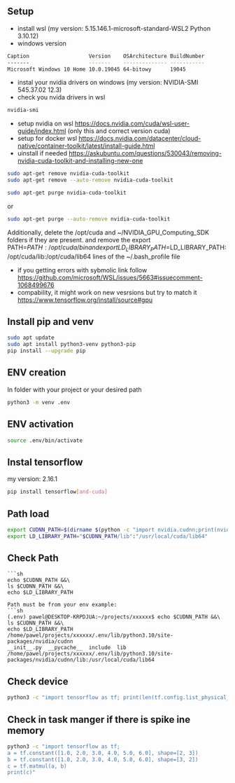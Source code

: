 ## Setup
- install wsl (my version: 5.15.146.1-microsoft-standard-WSL2 Python 3.10.12)
- windows version
```sh
Caption                   Version    OSArchitecture BuildNumber
-------                   -------    -------------- -----------
Microsoft Windows 10 Home 10.0.19045 64-bitowy      19045
```
- instal your nvidia drivers on windows (my version: NVIDIA-SMI 545.37.02  12.3)
- check you nvida drivers in wsl
```sh
nvidia-smi
```
- setup nvidia on wsl https://docs.nvidia.com/cuda/wsl-user-guide/index.html (only this and correct version cuda)
- setup for docker wsl https://docs.nvidia.com/datacenter/cloud-native/container-toolkit/latest/install-guide.html
- uinstall if needed https://askubuntu.com/questions/530043/removing-nvidia-cuda-toolkit-and-installing-new-one
```sh
sudo apt-get remove nvidia-cuda-toolkit
sudo apt-get remove --auto-remove nvidia-cuda-toolkit
```
```sh
sudo apt-get purge nvidia-cuda-toolkit  
```
or
```sh
sudo apt-get purge --auto-remove nvidia-cuda-toolkit 
```
Additionally, delete the /opt/cuda and ~/NVIDIA_GPU_Computing_SDK folders if they are present. and remove the export PATH=$PATH:/opt/cuda/bin and export LD_LIBRARY_PATH=$LD_LIBRARY_PATH:/opt/cuda/lib:/opt/cuda/lib64 lines of the ~/.bash_profile file
- if you getting errors with sybmolic link follow https://github.com/microsoft/WSL/issues/5663#issuecomment-1068499676
- compability, it might work on new vesrsions but try to match it https://www.tensorflow.org/install/source#gpu

## Install pip and venv
``` sh
sudo apt update
sudo apt install python3-venv python3-pip
pip install --upgrade pip
```
## ENV creation
In folder with your project or your desired path
``` sh
python3 -m venv .env
```
## ENV activation
``` sh
source .env/bin/activate
```
## Instal tensorflow
my version: 2.16.1
```sh
pip install tensorflow[and-cuda]
```
## Path load
``` sh
export CUDNN_PATH=$(dirname $(python -c "import nvidia.cudnn;print(nvidia.cudnn.__file__)")) &&\
export LD_LIBRARY_PATH="$CUDNN_PATH/lib":"/usr/local/cuda/lib64"
```
## Check Path
    ```sh
    echo $CUDNN_PATH &&\
    ls $CUDNN_PATH &&\
    echo $LD_LIBRARY_PATH
```
Path must be from your env example:
```sh
(.env) pawel@DESKTOP-KRPDJUA:~/projects/xxxxxx$ echo $CUDNN_PATH &&\
ls $CUDNN_PATH &&\
echo $LD_LIBRARY_PATH
/home/pawel/projects/xxxxxx/.env/lib/python3.10/site-packages/nvidia/cudnn
__init__.py  __pycache__  include  lib
/home/pawel/projects/xxxxxx/.env/lib/python3.10/site-packages/nvidia/cudnn/lib:/usr/local/cuda/lib64
```

## Check device
```sh
python3 -c "import tensorflow as tf; print(len(tf.config.list_physical_devices('GPU')))"
```
## Check in task manger if there is spike ine memory
```sh
python3 -c "import tensorflow as tf;
a = tf.constant([1.0, 2.0, 3.0, 4.0, 5.0, 6.0], shape=[2, 3])
b = tf.constant([1.0, 2.0, 3.0, 4.0, 5.0, 6.0], shape=[3, 2])
c = tf.matmul(a, b)
print(c)"
```